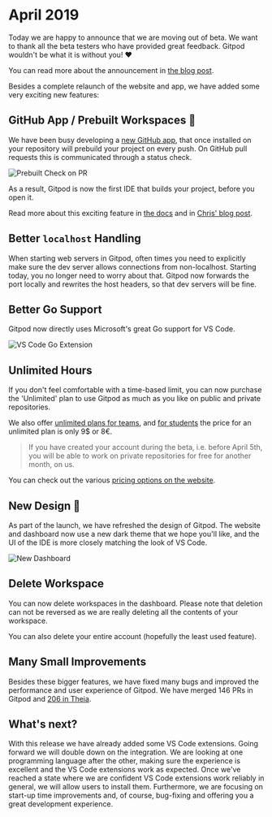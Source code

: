 <script context="module">
  export const prerender = true;
</script>

# April 2019

Today we are happy to announce that we are moving out of beta.
We want to thank all the beta testers who have provided great feedback. Gitpod wouldn't be what it is without you! ❤️

You can read more about the announcement in [the blog post](/blog/gitpod-launch).

Besides a complete relaunch of the website and app, we have added some very exciting new features:

## GitHub App / Prebuilt Workspaces 🚀

We have been busy developing a <a href="https://github.com/apps/gitpod-io" target="_blank">new GitHub app</a>, that once installed on your repository will prebuild your project on every push.
On GitHub pull requests this is communicated through a status check.

![Prebuilt Check on PR](../../../../../static/images/docs/release-notes/2019-04-05/prebuilt-check.png)

As a result, Gitpod is now the first IDE that builds your project, before you open it.

Read more about this exciting feature in [the docs](/docs/configure/projects/prebuilds) and in [Chris' blog post](/blog/prebuilds).

## Better `localhost` Handling

When starting web servers in Gitpod, often times you need to explicitly make sure the dev server allows connections from non-localhost.
Starting today, you no longer need to worry about that. Gitpod now forwards the port locally and rewrites the host headers,
so that dev servers will be fine.

## Better Go Support

Gitpod now directly uses Microsoft's great Go support for VS Code.

![VS Code Go Extension](../../../../../static/images/docs/release-notes/2019-04-05/vscode-go.png)

## Unlimited Hours

If you don't feel comfortable with a time-based limit, you can now purchase the 'Unlimited' plan to use Gitpod as much as you like on public and private repositories.

We also offer [unlimited plans for teams](https://gitpod.io/teams/), and [for students](/pricing) the price for an unlimited plan is only 9$ or 8€.

> If you have created your account during the beta, i.e. before April 5th, you will be able to work on private repositories for free for another month, on us.

You can check out the various [pricing options on the website](/pricing).

## New Design 💄

As part of the launch, we have refreshed the design of Gitpod. The website and dashboard now use a new dark theme that we hope you'll like, and the UI of the
IDE is more closely matching the look of VS Code.

![New Dashboard](../../../../../static/images/docs/release-notes/2019-04-05/dashboard-design.png)

## Delete Workspace

You can now delete workspaces in the dashboard. Please note that deletion can not be reversed as we are really
deleting all the contents of your workspace.

You can also delete your entire account (hopefully the least used feature).

## Many Small Improvements

Besides these bigger features, we have fixed many bugs and improved the performance and user experience of Gitpod.
We have merged 146 PRs in Gitpod and <a href="https://github.com/theia-ide/theia/pulls?utf8=%E2%9C%93&q=is%3Apr+merged%3A%3E2019-02-05+" target="_blank">206 in Theia</a>.

## What's next?

With this release we have already added some VS Code extensions. Going forward we will double down on the integration.
We are looking at one programming language after the other, making sure the experience is excellent and the VS Code extensions
work as expected. Once we've reached a state where we are confident VS Code extensions work reliably in general, we will allow users to install them.
Furthermore, we are focusing on start-up time improvements and, of course, bug-fixing and offering you a great development experience.
